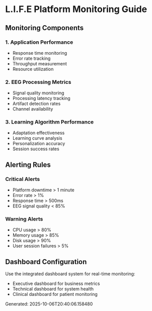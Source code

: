 # L.I.F.E Platform Monitoring Guide

## Monitoring Components

### 1. Application Performance
- Response time monitoring
- Error rate tracking
- Throughput measurement
- Resource utilization

### 2. EEG Processing Metrics
- Signal quality monitoring
- Processing latency tracking
- Artifact detection rates
- Channel availability

### 3. Learning Algorithm Performance
- Adaptation effectiveness
- Learning curve analysis
- Personalization accuracy
- Session success rates

## Alerting Rules

### Critical Alerts
- Platform downtime > 1 minute
- Error rate > 1%
- Response time > 500ms
- EEG signal quality < 85%

### Warning Alerts
- CPU usage > 80%
- Memory usage > 85%
- Disk usage > 90%
- User session failures > 5%

## Dashboard Configuration
Use the integrated dashboard system for real-time monitoring:
- Executive dashboard for business metrics
- Technical dashboard for system health
- Clinical dashboard for patient monitoring

Generated: 2025-10-06T20:40:06.158480
